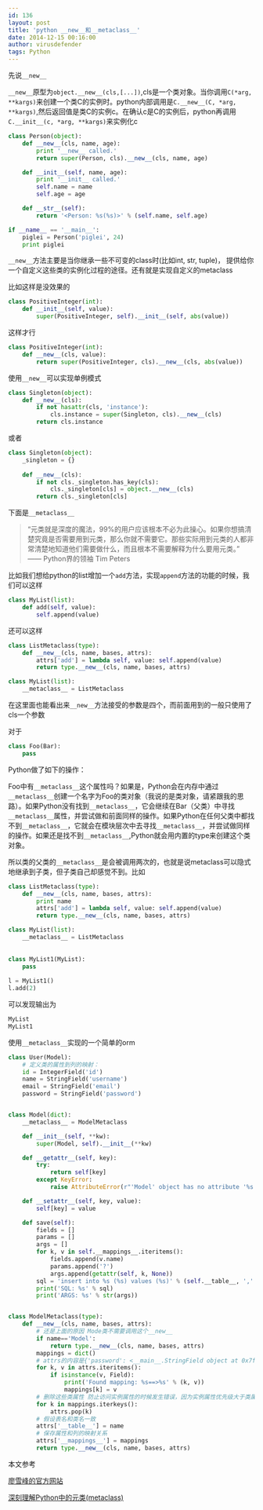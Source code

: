 ```yaml
---
id: 136
layout: post
title: 'python __new__和__metaclass__'
date: 2014-12-15 00:16:00
author: virusdefender
tags: Python
---
```


先说`__new__`

`__new__`原型为`object.__new__(cls,[...])`,cls是一个类对象。当你调用`C(*arg, **kargs)`来创建一个类C的实例时。python内部调用是`C.__new__(C, *arg, **kargs)`,然后返回值是类C的实例c。在确认c是C的实例后，python再调用`C.__init__(c, *arg, **kargs)`来实例化c

```python
class Person(object):
    def __new__(cls, name, age):
        print '__new__ called.'
        return super(Person, cls).__new__(cls, name, age)

    def __init__(self, name, age):
        print '__init__ called.'
        self.name = name
        self.age = age

    def __str__(self):
        return '<Person: %s(%s)>' % (self.name, self.age)

if __name__ == '__main__':
    piglei = Person('piglei', 24)
    print piglei
```

`__new__`方法主要是当你继承一些不可变的class时(比如int, str, tuple)， 提供给你一个自定义这些类的实例化过程的途径。还有就是实现自定义的metaclass

比如这样是没效果的
```python
class PositiveInteger(int):
    def __init__(self, value):
        super(PositiveInteger, self).__init__(self, abs(value))
```
这样才行
```python
class PositiveInteger(int):
    def __new__(cls, value):
        return super(PositiveInteger, cls).__new__(cls, abs(value))
```

使用`__new__`可以实现单例模式

```python
class Singleton(object):
    def __new__(cls):
        if not hasattr(cls, 'instance'):
            cls.instance = super(Singleton, cls).__new__(cls)
        return cls.instance
```
或者
```python
class Singleton(object):
    _singleton = {}
     
    def __new__(cls):
        if not cls._singleton.has_key(cls):
            cls._singleton[cls] = object.__new__(cls)
        return cls._singleton[cls]
```

下面是`__metaclass__`

> “元类就是深度的魔法，99%的用户应该根本不必为此操心。如果你想搞清楚究竟是否需要用到元类，那么你就不需要它。那些实际用到元类的人都非常清楚地知道他们需要做什么，而且根本不需要解释为什么要用元类。”
> —— Python界的领袖 Tim Peters

比如我们想给python的list增加一个`add`方法，实现`append`方法的功能的时候，我们可以这样
```python
class MyList(list):
    def add(self, value):
        self.append(value)
```

还可以这样
```python
class ListMetaclass(type):
    def __new__(cls, name, bases, attrs):
        attrs['add'] = lambda self, value: self.append(value)
        return type.__new__(cls, name, bases, attrs)

class MyList(list):
    __metaclass__ = ListMetaclass 
```

在这里面也能看出来`__new__`方法接受的参数是四个，而前面用到的一般只使用了cls一个参数

对于
```python
class Foo(Bar):
    pass
```
Python做了如下的操作：

Foo中有`__metaclass__`这个属性吗？如果是，Python会在内存中通过`__metaclass__`创建一个名字为Foo的类对象（我说的是类对象，请紧跟我的思路）。如果Python没有找到`__metaclass__`，它会继续在Bar（父类）中寻找`__metaclass__`属性，并尝试做和前面同样的操作。如果Python在任何父类中都找不到`__metaclass__`，它就会在模块层次中去寻找`__metaclass__`，并尝试做同样的操作。如果还是找不到`__metaclass__`,Python就会用内置的type来创建这个类对象。

所以类的父类的`__metaclass__`是会被调用两次的，也就是说metaclass可以隐式地继承到子类，但子类自己却感觉不到。比如
```python
class ListMetaclass(type):
    def __new__(cls, name, bases, attrs):
        print name
        attrs['add'] = lambda self, value: self.append(value)
        return type.__new__(cls, name, bases, attrs)

class MyList(list):
    __metaclass__ = ListMetaclass 
    
    
class MyList1(MyList):
    pass
    
l = MyList1()
l.add(2)
```

可以发现输出为
```python
MyList
MyList1
```

使用`__metaclass__`实现的一个简单的orm
```python
class User(Model):
    # 定义类的属性到列的映射：
    id = IntegerField('id')
    name = StringField('username')
    email = StringField('email')
    password = StringField('password')


class Model(dict):
    __metaclass__ = ModelMetaclass

    def __init__(self, **kw):
        super(Model, self).__init__(**kw)

    def __getattr__(self, key):
        try:
            return self[key]
        except KeyError:
            raise AttributeError(r"'Model' object has no attribute '%s'" % key)

    def __setattr__(self, key, value):
        self[key] = value

    def save(self):
        fields = []
        params = []
        args = []
        for k, v in self.__mappings__.iteritems():
            fields.append(v.name)
            params.append('?')
            args.append(getattr(self, k, None))
        sql = 'insert into %s (%s) values (%s)' % (self.__table__, ','.join(fields), ','.join(params))
        print('SQL: %s' % sql)
        print('ARGS: %s' % str(args))


class ModelMetaclass(type):
    def __new__(cls, name, bases, attrs):
        # 还是上面的原因 Mode类不需要调用这个__new__
        if name=='Model':
            return type.__new__(cls, name, bases, attrs)
        mappings = dict()
        # attrs的内容是{'password': <__main__.StringField object at 0x7fb405714c10>...}等
        for k, v in attrs.iteritems():
            if isinstance(v, Field):
                print('Found mapping: %s==>%s' % (k, v))
                mappings[k] = v
        # 删除这些类属性 防止访问实例属性的时候发生错误，因为实例属性优先级大于类属性
        for k in mappings.iterkeys():
            attrs.pop(k)
        # 假设表名和类名一致
        attrs['__table__'] = name 
        # 保存属性和列的映射关系
        attrs['__mappings__'] = mappings 
        return type.__new__(cls, name, bases, attrs)
```


本文参考

[廖雪峰的官方网站][1]

[深刻理解Python中的元类(metaclass)][2]


  [1]: http://www.liaoxuefeng.com/wiki/001374738125095c955c1e6d8bb493182103fac9270762a000/001386820064557c69858840b4c48d2b8411bc2ea9099ba000
  [2]: http://blog.jobbole.com/21351/
